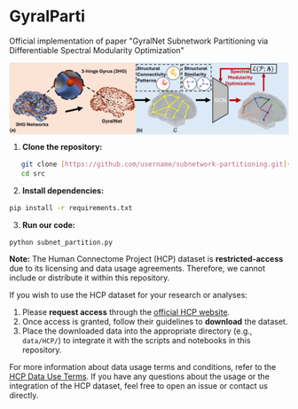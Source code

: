# GyralParti
Official implementation of paper "GyralNet Subnetwork Partitioning via Differentiable Spectral Modularity Optimization"

<img src="/fig/overall.png" width="600px" style="display: block; margin: 0 auto;"/>

1. **Clone the repository:**
```bash
   git clone [https://github.com/username/subnetwork-partitioning.git](https://github.com/m1nhengChen/GyralParti.git)
   cd src
   ```
2. **Install dependencies:**
  ```bash
  pip install -r requirements.txt
  ```
3. **Run our code:**
  ```bash
  python subnet_partition.py
  ```
 **Note:**  The Human Connectome Project (HCP) dataset is **restricted-access** due to its licensing and data usage agreements. Therefore, we cannot include or distribute it within this repository. 

If you wish to use the HCP dataset for your research or analyses:
1. Please **request access** through the [official HCP website](https://www.humanconnectome.org/study/hcp-young-adult).
2. Once access is granted, follow their guidelines to **download** the dataset.
3. Place the downloaded data into the appropriate directory (e.g., `data/HCP/`) to integrate it with the scripts and notebooks in this repository.

For more information about data usage terms and conditions, refer to the [HCP Data Use Terms](https://www.humanconnectome.org/study/hcp-young-adult/data-use-terms). If you have any questions about the usage or the integration of the HCP dataset, feel free to open an issue or contact us directly.
